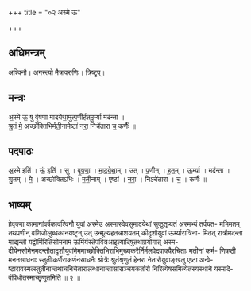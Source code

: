 +++
title = "०२ अस्मे ऊ"

+++
## अधिमन्त्रम्
अश्विनौ। अगस्त्यो मैत्रावरुणिः। त्रिष्टुप्।

## मन्त्रः
अ॒स्मे ऊ॒ षु वृ॑षणा मादयेथा॒मुत्प॒णीँर्ह॑तमू॒र्म्या मद॑न्ता ।  
श्रु॒तं मे॒ अच्छो॑क्तिभिर्मती॒नामेष्टा॑ नरा॒ निचे॑तारा च॒ कर्णैः॑ ॥

## पदपाठः
अ॒स्मे इति॑ । ऊं॒ इति॑ । सु । वृ॒ष॒णा॒ । मा॒द॒ये॒था॒म् । उत् । प॒णीन् । ह॒त॒म् । ऊ॒र्म्या । मद॑न्ता ।  
श्रु॒तम् । मे॒ । अच्छो॑क्तिऽभिः । म॒ती॒नाम् । एष्टा॑ । न॒रा॒ । निऽचे॑तारा । च॒ । कर्णैः॑ ॥

## भाष्यम्
हेवृषणा कामानांवर्षकावश्विनौ युवां अस्मेउ अस्मास्वेवसुमादयेथां सुष्ठुतृप्यतं अस्मभ्यं तर्पयत- मभिमतम् तथपणीन् वणिजोलुब्धकानयष्टृन् उत् उन्मूल्यहतन्नाशयतम् कीदृशौयुवां ऊर्म्यारात्रिना- मितत् रात्रौमदन्ता माद्यन्तौ यद्वोर्मिरितिसोमनाम ऊर्मिर्यस्तेपवित्रआइत्यादिषुतथाप्रयोगात् अस्म- दीयेनसोमेनमदन्तौतादृशौयुवांमेममाच्छोक्तिभिराभिमुख्यकरैर्निर्मलवेदवाक्यैरचिताः मतीनां कर्म- णिषष्ठी मननसाधनाः स्तुतीःकर्णैराकर्णनसाधनैः श्रोत्रैः श्रुतंश्रृणुतं हेनरा नेतारौयुवाङ्खलु एष्टा अन्वे- ष्टारावस्मत्स्तुतीनान्तथाचनिचेतारालब्धानान्तासांसञ्चयकर्तारौ निरित्येषसमित्येतस्यस्थाने यस्मादे- वंविधौतस्माच्छृणुतमिति ॥ २ ॥